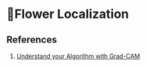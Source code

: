 # 🌸Flower Localization



## References

1. [Understand your Algorithm with Grad-CAM](https://towardsdatascience.com/understand-your-algorithm-with-grad-cam-d3b62fce353)